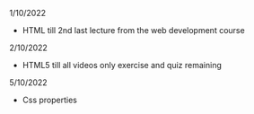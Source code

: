 1/10/2022
- HTML till 2nd last lecture from the web development course

2/10/2022
- HTML5 till all videos only exercise and quiz remaining

5/10/2022
- Css properties 

